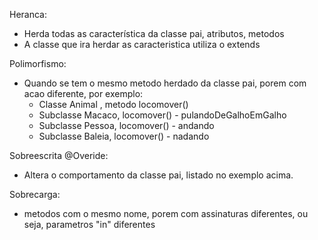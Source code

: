 Heranca:
  - Herda todas as característica da classe pai, atributos, metodos
  - A classe que ira herdar as caracteristica utiliza o extends
  
Polimorfismo:
  - Quando se tem o mesmo metodo herdado da classe pai, porem com acao diferente, por exemplo:
      - Classe Animal , metodo locomover()
      - Subclasse Macaco, locomover() - pulandoDeGalhoEmGalho
      - Subclasse Pessoa, locomover() - andando
      - Subclasse Baleia, locomover() - nadando

Sobreescrita @Overide:
  - Altera o comportamento da classe pai, listado no exemplo acima.

Sobrecarga:
  - metodos com o mesmo nome, porem com assinaturas diferentes, ou seja, parametros "in" diferentes
